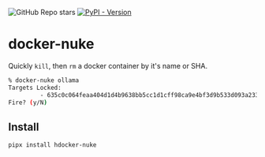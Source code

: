 ![GitHub Repo stars](https://img.shields.io/github/stars/hamolicious/docker-nuke?style=flat-square&label=Github%20Stars)
[![PyPI - Version](https://img.shields.io/pypi/v/hdocker-nuke?style=flat-square)](https://pypi.org/project/hdocker-nuke/)

# docker-nuke

Quickly `kill`, then `rm` a docker container by it's name or SHA.

```bash
% docker-nuke ollama
Targets Locked:
         - 635c0c064feaa404d1d4b9638bb5cc1d1cff98ca9e4bf3d9b533d093a233d3d1 ollama
Fire? (y/N)
```

## Install

```bash
pipx install hdocker-nuke
```
